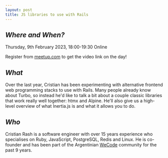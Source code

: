 ```yaml
---
layout: post
title: JS libraries to use with Rails
---
```


## *Where and When?*

Thursday, 9th February 2023, 18:00-19:30
Online

Register from [meetup.com](https://www.meetup.com/scotrug/events/290956169/) to get the video link on the day! 

## *What*

Over the last year, Cristian has been experimenting with alternative frontend web programming stacks to use with 
Rails.
Many people already know about Turbo, so instead he'd like to talk a bit about a couple classic libraries that work 
really well together: htmx and Alpine.
He'll also give us a high-level overview of what Inertia.js is and what it allows you to do.

## *Who*

Cristian Rash is a software engineer with over 15 years experience who specialises on Ruby, JavaScript, PostgreSQL, 
Redis and Linux.
He is co-founder and has been part of the Argentinian [WeCode](https://wecode.io/en/) community for the past 9 years.

